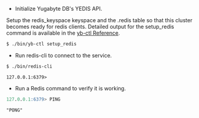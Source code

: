 
* Initialize Yugabyte DB's YEDIS API.

Setup the redis_keyspace keyspace and the .redis table so that this cluster becomes ready for redis clients. Detailed output for the setup_redis command is available in the [yb-ctl Reference](../../admin/yb-ctl/#setup-redis).
```sh
$ ./bin/yb-ctl setup_redis
```

* Run redis-cli to connect to the service.

```sh
$ ./bin/redis-cli
```

```
127.0.0.1:6379> 
```

* Run a Redis command to verify it is working.

```sql
127.0.0.1:6379> PING
```

```
"PONG"
```
